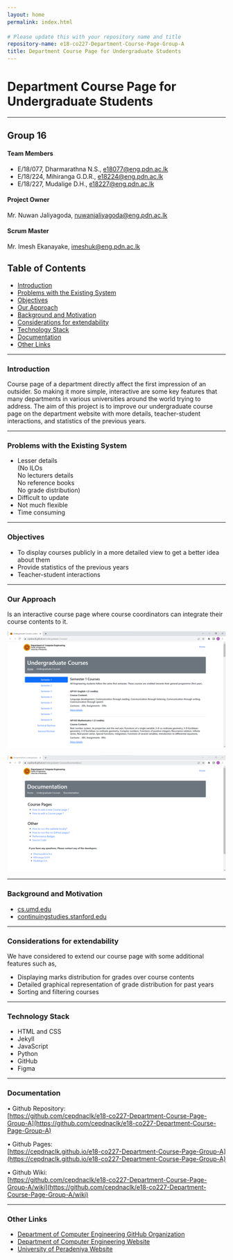 ```yaml
---
layout: home
permalink: index.html

# Please update this with your repository name and title
repository-name: e18-co227-Department-Course-Page-Group-A
title: Department Course Page for Undergraduate Students
---
```


[comment]: # "This is the standard layout for the project, but you can clean this and use your own template"

# Department Course Page for Undergraduate Students

---

## Group 16 
#### Team Members
-  E/18/077, Dharmarathna N.S., [e18077@eng.pdn.ac.lk](mailto:e18077@eng.pdn.ac.lk)
-  E/18/224, Mihiranga G.D.R., [e18224@eng.pdn.ac.lk](mailto:e18224@eng.pdn.ac.lk)
-  E/18/227, Mudalige D.H., [e18227@eng.pdn.ac.lk](mailto:e18227@eng.pdn.ac.lk)

#### Project Owner
 Mr. Nuwan Jaliyagoda, [nuwanjaliyagoda@eng.pdn.ac.lk](mailto:nuwanjaliyagoda@eng.pdn.ac.lk)
 
#### Scrum Master
 Mr. Imesh Ekanayake, [imeshuk@eng.pdn.ac.lk](mailto:imeshuk@eng.pdn.ac.lk)


## Table of Contents
- [Introduction](#introduction)
- [Problems with the Existing System](#problems-with-the-existing-system)
- [Objectives](#objectives)
- [Our Approach](#our-approach)
- [Background and Motivation](#background-and-motivation)
- [Considerations for extendability](#considerations-for-extendability)
- [Technology Stack](#technology-stack)
- [Documentation](#documentation)
- [Other Links](#other-links)

---

### Introduction

Course page of a department directly affect the first impression of an outsider. So making it more simple, interactive are some key features that many departments in various universities around the world trying to address. The aim of this project is to improve our undergraduate course page on the department website with more details, teacher-student interactions, and statistics of the previous years. 

---
### Problems with the Existing System
- Lesser details<br>
 (No ILOs<br>
 No lecturers details<br>
 No reference books<br>
 No grade distribution)
- Difficult to update
- Not much flexible
- Time consuming

---
### Objectives
- To display courses publicly in a more detailed view to get a better idea about them<br>
- Provide statistics of the previous years<br>
- Teacher-student interactions

---
### Our Approach
Is an interactive course page where course coordinators can integrate their 
course contents to it.

![Home Page](./images/home_page.png)

![Documentation Page](./images/documentation_page.png)

---
### Background and Motivation
- [cs.umd.edu](https://www.cs.umd.edu/class/)
- [continuingstudies.stanford.edu](https://continuingstudies.stanford.edu/courses/courses-by-department)

---
### Considerations for extendability
We have considered to extend our course page with some additional features such as,<br>
- Displaying marks distribution for grades over course contents
- Detailed graphical representation of grade distribution for past years 
- Sorting and filtering courses

---
### Technology Stack
- HTML and CSS
- Jekyll
- JavaScript
- Python
- GitHub
- Figma

---
### Documentation

• Github Repository:<br>
[https://github.com/cepdnaclk/e18-co227-Department-Course-Page-Group-A](https://github.com/cepdnaclk/e18-co227-Department-Course-Page-Group-A)<br>

• Github Pages:<br>
[https://cepdnaclk.github.io/e18-co227-Department-Course-Page-Group-A](https://cepdnaclk.github.io/e18-co227-Department-Course-Page-Group-A)<br>

• Github Wiki:<br>
[https://github.com/cepdnaclk/e18-co227-Department-Course-Page-Group-A/wiki](https://github.com/cepdnaclk/e18-co227-Department-Course-Page-Group-A/wiki)<br>

---
### Other Links
- [Department of Computer Engineering GitHub Organization](https://github.com/cepdnaclk)
- [Department of Computer Engineering Website](http://www.ce.pdn.ac.lk/)
- [University of Peradeniya Website](https://eng.pdn.ac.lk/)


[//]: # (Please refer this to learn more about Markdown syntax)
[//]: # (https://github.com/adam-p/markdown-here/wiki/Markdown-Cheatsheet)

